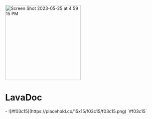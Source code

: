<img width="242" alt="Screen Shot 2023-05-25 at 4 59 15 PM" src="https://github.com/GucciDeveloper/LavaDoc/assets/130172221/98fc9846-a724-448f-a614-a18c127804d9">
<h1>LavaDoc</h1>
- ![#f03c15](https://placehold.co/15x15/f03c15/f03c15.png) `#f03c15`
